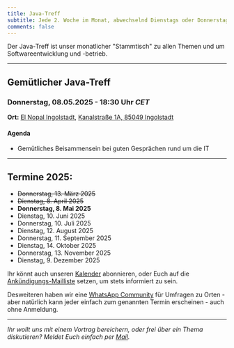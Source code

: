 ```yaml
---
title: Java-Treff
subtitle: Jede 2. Woche im Monat, abwechselnd Dienstags oder Donnerstags
comments: false
---
```


Der Java-Treff ist unser monatlicher "Stammtisch" zu allen Themen und um Softwareentwicklung und -betrieb.

---

## Gemütlicher Java-Treff
### Donnerstag, 08.05.2025 - 18:30 Uhr *CET*

**Ort:** [El Nopal Ingolstadt](https://el-nopal-ingolstadt.eatbu.com/), [Kanalstraße 1A, 85049 Ingolstadt](https://maps.app.goo.gl/krYZPvBkCNzUbqpT9)

#### Agenda

* Gemütliches Beisammensein bei guten Gesprächen rund um die IT

---

## Termine 2025:

* ~~Donnerstag, 13. März 2025~~
* ~~Dienstag, 8. April 2025~~
* **Donnerstag, 8. Mai 2025**
* Dienstag, 10. Juni 2025
* Donnerstag, 10. Juli 2025
* Dienstag, 12. August 2025
* Donnerstag, 11. September 2025
* Dienstag, 14. Oktober 2025
* Donnerstag, 13. November 2025
* Dienstag, 9. Dezember 2025

Ihr könnt auch unseren [Kalender](https://calendar.google.com/calendar/embed?src=jug-in.bayern_7f1j2bk8rq8q0bttpfvvm9d2p8%40group.calendar.google.com&ctz=Europe%2FBerlin) abonnieren, oder Euch auf die [Ankündigungs-Mailliste](https://groups.google.com/g/jug-ingolstadt) setzen, um stets informiert zu sein.

Desweiteren haben wir eine [WhatsApp Community](https://chat.whatsapp.com/HtXKeAOStj0HaFInzJaSvb) für Umfragen zu Orten - aber natürlich kann jeder einfach zum genannten Termin erscheinen - auch ohne Anmeldung.

---

*Ihr wollt uns mit einem Vortrag bereichern, oder frei über ein Thema diskutieren?
Meldet Euch einfach per [Mail](mailto:info@jug-in.bayern).*
